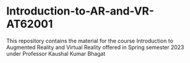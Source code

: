 # Introduction-to-AR-and-VR-AT62001
This repository contains the material for the course Introduction to Augmented Reality and Virtual Reality offered in Spring semester 2023 under Professor Kaushal Kumar Bhagat
